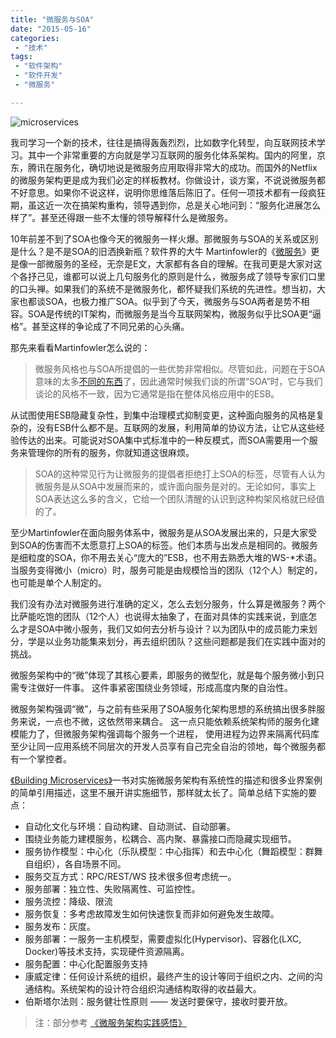 ```yaml
---
title: "微服务与SOA"
date: "2015-05-16"
categories:
 - "技术"
tags:
 - "软件架构"
 - "软件开发"
 - "微服务"

---
```


![microservices](http://martinfowler.com/articles/microservices/images/sketch.png)

我司学习一个新的技术，往往是搞得轰轰烈烈，比如数字化转型，向互联网技术学习。其中一个非常重要的方向就是学习互联网的服务化体系架构。国内的阿里，京东，腾讯在服务化，确切地说是微服务应用取得非常大的成功。而国外的Netflix的微服务架构更是成为我们必定的样板教材。你做设计，谈方案，不说说微服务都不好意思。如果你不说这样，说明你思维落后陈旧了。任何一项技术都有一段疯狂期，虽这近一次在搞架构重构，领导遇到你，总是关心地问到：“服务化进展怎么样了”。甚至还得跟一些不太懂的领导解释什么是微服务。

10年前差不到了SOA也像今天的微服务一样火爆。那微服务与SOA的关系或区别是什么？是不是SOA的旧洒换新瓶？软件界的大牛 Martinfowler的《[微服务](http://martinfowler.com/articles/microservices.html)》更是像一部微服务的圣经，无奈是E文，大家都有各自的理解。在我司更是大家对这个各抒己见，谁都可以说上几句服务化的原则是什么，微服务成了领导专家们口里的口头禅。如果我们的系统不是微服务化，都怀疑我们系统的先进性。想当初，大家也都谈SOA，也极力推广SOA。似乎到了今天，微服务与SOA两者是势不相容。SOA是传统的IT架构，而微服务是当今互联网架构，微服务似乎比SOA更“逼格”。甚至这样的争论成了不同兄弟的心头痛。
<!--more-->

那先来看看Martinfowler怎么说的：

> 微服务风格也与SOA所提倡的一些优势非常相似。尽管如此，问题在于SOA意味的太多[不同的东西](http://martinfowler.com/bliki/ServiceOrientedAmbiguity.html)了，因此通常时候我们谈的所谓“SOA”时，它与我们谈论的风格不一致，因为它通常是指在整体风格应用中的ESB。

从试图使用ESB隐藏复杂性，到集中治理模式抑制变更，这种面向服务的风格是复杂的，没有ESB什么都不是。互联网的发展，利用简单的协议方法，让它从这些经验传达的出来。可能说对SOA集中式标准中的一种反模式，而SOA需要用一个服务来管理你的所有的服务，你就知道这很麻烦。

> SOA的这种常见行为让微服务的提倡者拒绝打上SOA的标签，尽管有人认为微服务是从SOA中发展而来的，或许面向服务是对的。无论如何，事实上SOA表达这么多的含义，它给一个团队清醒的认识到这种构架风格就已经值的了。

至少Martinfowler在面向服务体系中，微服务是从SOA发展出来的，只是大家受到SOA的伤害而不太愿意打上SOA的标签。他们本质与出发点是相同的。微服务是细粒度的SOA，你不用去关心“庞大的”ESB，也不用去熟悉大堆的WS-\*术语。当服务变得微小（micro）时，服务可能是由规模恰当的团队（12个人）制定的，也可能是单个人制定的。

我们没有办法对微服务进行准确的定义，怎么去划分服务，什么算是微服务？两个比萨能吃饱的团队（12个人）也说得太抽象了，在面对具体的实践来说，到底怎么才是SOA中微小服务，我们又如何去分析与设计？以为团队中的成员能力来划分，学是以业务功能集来划分，再去组织团队？这些问题都是我们在实践中面对的挑战。

微服务架构中的“微”体现了其核心要素，即服务的微型化，就是每个服务微小到只需专注做好一件事。 这件事紧密围绕业务领域，形成高度内聚的自治性。

微服务架构强调“微”，与之前有些采用了SOA服务化架构思想的系统搞出很多胖服务来说，一点也不微，这依然带来耦合。 这一点只能依赖系统架构师的服务化建模能力了，但微服务架构强调每个服务一个进程， 使用进程为边界来隔离代码库至少让同一应用系统不同层次的开发人员享有自己完全自治的领地，每个微服务都有一个掌控者。

[《Building Microservices》](http://book.douban.com/subject/25881698/)一书对实施微服务架构有系统性的描述和很多业界案例的简单引用描述，这里不展开讲实施细节，那样就太长了。简单总结下实施的要点：

 - 自动化文化与环境：自动构建、自动测试、自动部署。
 - 围绕业务能力建模服务，松耦合、高内聚、暴露接口而隐藏实现细节。
 - 服务协作模型：中心化（乐队模型：中心指挥）和去中心化（舞蹈模型：群舞自组织），各自场景不同。
 - 服务交互方式：RPC/REST/WS 技术很多但考虑统一。
 - 服务部署：独立性、失败隔离性、可监控性。
 - 服务流控：降级、限流
 - 服务恢复：多考虑故障发生如何快速恢复而非如何避免发生故障。
 - 服务发布：灰度。
 - 服务部署：一服务一主机模型，需要虚拟化(Hypervisor)、容器化(LXC, Docker)等技术支持，实现硬件资源隔离。
 - 服务配置：中心化配置服务支持
 - 康威定律：任何设计系统的组织，最终产生的设计等同于组织之内、之间的沟通结构。系统架构的设计符合组织沟通结构取得的收益最大。
 - 伯斯塔尔法则：服务健壮性原则 —— 发送时要保守，接收时要开放。

> 注：部分参考 [《微服务架构实践感悟》](http://mindwind.me/blog/2015/05/14/%E5%BE%AE%E6%9C%8D%E5%8A%A1%E6%9E%B6%E6%9E%84%E5%AE%9E%E8%B7%B5%E6%84%9F%E6%82%9F.html)
